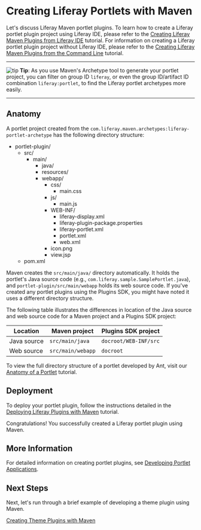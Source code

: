 # Creating Liferay Portlets with Maven [](id=creating-liferay-portlets-with-maven-lp-6-2-develop-tutorial)

Let's discuss Liferay Maven portlet plugins. To learn how to create a Liferay
portlet plugin project using Liferay IDE, please refer to the [Creating Liferay
Maven Plugins from Liferay IDE](http://www.liferay.com) tutorial. For information on creating a Liferay
portlet plugin project without Liferay IDE, please refer to the [Creating
Liferay Maven Plugins from the Command Line](http://www.liferay.com) tutorial.

---

![tip](../../images/tip-pen-paper.png) **Tip**: As you use Maven's Archetype
tool to generate your portlet project, you can filter on group ID `liferay`, or
even the group ID/artifact ID combination `liferay:portlet`, to 
find the Liferay portlet archetypes more easily. 

---

## Anatomy [](id=anatomy-lp-6-2-develop-tutorial-1)

A portlet project created from the
`com.liferay.maven.archetypes:liferay-portlet-archetype` has the following
directory structure: 

- portlet-plugin/
    - src/
        - main/
            - java/
            - resources/
            - webapp/
                - css/
                    - main.css
                - js/
                    - main.js
                - WEB-INF/
                    - liferay-display.xml
                    - liferay-plugin-package.properties
                    - liferay-portlet.xml
                    - portlet.xml
                    - web.xml
                - icon.png
                - view.jsp
    - pom.xml

Maven creates the `src/main/java/` directory automatically. It holds the
portlet's Java source code (e.g., `com.liferay.sample.SamplePortlet.java`), and
`portlet-plugin/src/main/webapp` holds its web source code. If you've created
any portlet plugins using the Plugins SDK, you might have noted it uses a
different directory structure. 

The following table illustrates the differences in location of the Java source
and web source code for a Maven project and a Plugins SDK project: 

Location    | Maven project     | Plugins SDK project   |
----------- | ----------------- | --------------------- |
Java source | `src/main/java`   | `docroot/WEB-INF/src` |
Web source  | `src/main/webapp` | `docroot`             |

To view the full directory structure of a portlet developed by Ant, visit our
[Anatomy of a Portlet](www.liferay.com) tutorial. 

## Deployment [](id=deployment-lp-6-2-develop-tutorial-1)

To deploy your portlet plugin, follow the instructions detailed in the 
[Deploying Liferay Plugins with Maven](http://www.liferay.com) tutorial. 

Congratulations! You successfully created a Liferay portlet plugin using Maven. 

## More Information [](id=more-information-lp-6-2-develop-tutorial-1)

For detailed information on creating portlet plugins, see 
[Developing Portlet Applications](http://www.liferay.com). 

## Next Steps [](id=next-steps-lp-6-2-develop-tutorial-4)

Next, let's run through a brief example of developing a theme plugin using
Maven.

[Creating Theme Plugins with Maven](http://www.liferay.com)

